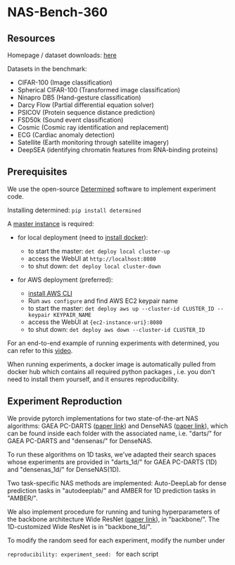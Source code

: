 # NAS-Bench-360

## Resources 
Homepage / dataset downloads: [here](https://rtu715.github.io/NAS-Bench-360/)

Datasets in the benchmark:
- CIFAR-100 (Image classification)
- Spherical CIFAR-100 (Transformed image classification)
- Ninapro DB5 (Hand-gesture classification)
- Darcy Flow (Partial differential equation solver)
- PSICOV (Protein sequence distance prediction)
- FSD50k (Sound event classification)
- Cosmic (Cosmic ray identification and replacement)
- ECG (Cardiac anomaly detection)
- Satellite (Earth monitoring through satellite imagery)
- DeepSEA (identifying chromatin features from RNA-binding proteins)

## Prerequisites 
We use the open-source [Determined](https://docs.determined.ai/latest/how-to/installation/aws.html?highlight=det%20deploy) 
software to implement experiment code. 

Installing determined: `pip install determined`

A [master instance](https://docs.determined.ai/latest/how-to/installation/deploy.html) is required:
- for local deployment (need to [install docker](https://docs.determined.ai/latest/how-to/installation/requirements.html#install-docker)):
  - to start the master: `det deploy local cluster-up`
  - access the WebUI at `http://localhost:8080`
  - to shut down: `det deploy local cluster-down`
    
- for AWS deployment (preferred):
  - [install AWS CLI](https://docs.aws.amazon.com/cli/latest/userguide/cli-chap-install.html)
  - Run `aws configure` and find AWS EC2 keypair name
  - to start the master: `det deploy aws up --cluster-id CLUSTER_ID --keypair KEYPAIR_NAME`
  - access the WebUI at `{ec2-instance-uri}:8080`
  - to shut down: `det deploy aws down --cluster-id CLUSTER_ID`
    
For an end-to-end example of running experiments with determined, you can refer to this [video](https://www.youtube.com/watch?v=htObOwwnhQk&t=394s).

When running experiments, a docker image is automatically pulled from docker hub which contains all required python packages
, i.e. you don't need to install them yourself, and it ensures reproducibility. 

## Experiment Reproduction
We provide pytorch implementations for two state-of-the-art NAS algorithms: GAEA PC-DARTS ([paper link](https://arxiv.org/pdf/2004.07802.pdf))
and DenseNAS ([paper link](https://arxiv.org/abs/1906.09607)), 
which can be found inside each folder with the associated name, i.e. "darts/" for GAEA PC-DARTS 
and "densenas/" for DenseNAS.

To run these algorithms on 1D tasks, we've adapted their search spaces whose experiments are provided in "darts_1d/" for GAEA PC-DARTS (1D) and "densenas_1d/" for DenseNAS(1D). 

Two task-specific NAS methods are implemented: Auto-DeepLab for dense prediction tasks in "autodeeplab/" and AMBER for 1D prediction tasks in "AMBER/".

We also implement procedure for running and tuning hyperparameters of the backbone architecture Wide ResNet ([paper link]( http://arxiv.org/abs/1605.07146)), in "backbone/". The 1D-customized Wide ResNet is in "backbone_1d/".




To modify the random seed for each experiment, modify the number under 

`reproducibility: experiment_seed: ` for each script









